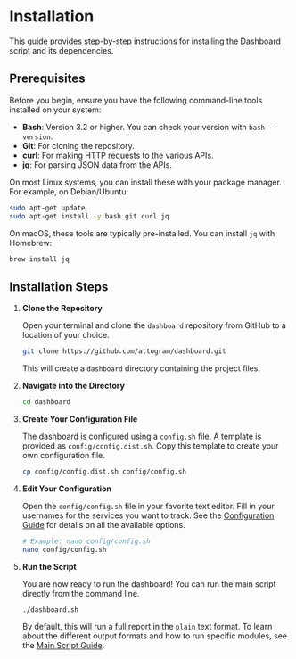 # Installation

This guide provides step-by-step instructions for installing the Dashboard script and its dependencies.

## Prerequisites

Before you begin, ensure you have the following command-line tools installed on your system:

- **Bash**: Version 3.2 or higher. You can check your version with `bash --version`.
- **Git**: For cloning the repository.
- **curl**: For making HTTP requests to the various APIs.
- **jq**: For parsing JSON data from the APIs.

On most Linux systems, you can install these with your package manager. For example, on Debian/Ubuntu:

```bash
sudo apt-get update
sudo apt-get install -y bash git curl jq
```

On macOS, these tools are typically pre-installed. You can install `jq` with Homebrew:

```bash
brew install jq
```

## Installation Steps

1.  **Clone the Repository**

    Open your terminal and clone the `dashboard` repository from GitHub to a location of your choice.

    ```bash
    git clone https://github.com/attogram/dashboard.git
    ```

    This will create a `dashboard` directory containing the project files.

2.  **Navigate into the Directory**

    ```bash
    cd dashboard
    ```

3.  **Create Your Configuration File**

    The dashboard is configured using a `config.sh` file. A template is provided as `config/config.dist.sh`. Copy this template to create your own configuration file.

    ```bash
    cp config/config.dist.sh config/config.sh
    ```

4.  **Edit Your Configuration**

    Open the `config/config.sh` file in your favorite text editor. Fill in your usernames for the services you want to track. See the [Configuration Guide](./dashboard-configuration.md) for details on all the available options.

    ```bash
    # Example: nano config/config.sh
    nano config/config.sh
    ```

5.  **Run the Script**

    You are now ready to run the dashboard! You can run the main script directly from the command line.

    ```bash
    ./dashboard.sh
    ```

    By default, this will run a full report in the `plain` text format. To learn about the different output formats and how to run specific modules, see the [Main Script Guide](./dashboard-script.md).
